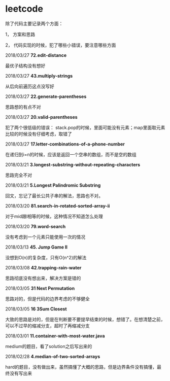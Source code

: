# leetcode

除了代码主要记录两个方面：

1， 方案和思路

2， 代码实现的时候，犯了哪些小错误，要注意哪些方面

2018/03/27 **72.edit-distance**

最优子结构没有想好

2018/03/27 **43.multiply-strings**

从后向前遍历这点没写好

2018/03/27 **22.generate-parentheses**

思路想的有点不对

2018/03/27 **20.valid-parentheses**

犯了两个很低级的错误： stack.pop的时候，里面可能没有元素；map里面取元素比较的时候没有仔细考虑，取错了

2018/03/27 **17.letter-combinations-of-a-phone-number**

在递归到i=n的时候，应该是返回一个空串的数组，而不是空的数组

2018/03/21 **3.longest-substring-without-repeating-characters**

思路完全不对

2018/03/21 **5.Longest Palindromic Substring**

回文，忘记了最长公共子串的解法，思路也不对。

2018/03/20 **81.search-in-rotated-sorted-array-ii**

对于mid跟l相等的时候，这种情况不知道怎么处理

2018/03/20 **79.word-search**

没有考虑到一个元素只能使用一次的情况

2018/03/13 **45. Jump Game II**

没想到O(n)的复杂度，只有O(n^2)的解法

2018/03/08 **42.trapping-rain-water**

思路彻底没有想出来，解决方案是错的

2018/03/05 **31 Next Permutation**

思路对的，但是代码的边界考虑的不够健全

2018/03/05 **16 3Sum Closest**

大致的思路是对的，但是在判断要不要提早结束的时候，想错了。在想清楚之前，可以不过早的缩减分支，超时了再缩减分支

2018/03/01 **11.container-with-most-water.java**

medium的题目，看了solution之后写出来的


2018/02/28 **4.median-of-two-sorted-arrays**

hard的题目，没有做出来，虽然搞懂了大概的思路，但是边界条件没有搞懂，最终没有写出来

